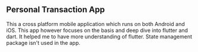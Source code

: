 ## Personal Transaction App

This a cross platform mobile application which runs on both Android and iOS.
This app however focuses on the basis and deep dive into flutter and dart.
It helped me to have more understanding of flutter. State management package 
isn't used in the app.
